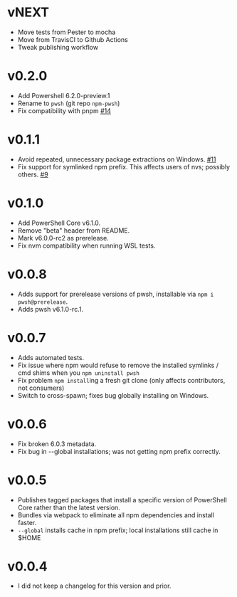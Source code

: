 # vNEXT

* Move tests from Pester to mocha
* Move from TravisCI to Github Actions
* Tweak publishing workflow

# v0.2.0

* Add Powershell 6.2.0-preview.1
* Rename to `pwsh` (git repo `npm-pwsh`)
* Fix compatibility with pnpm [#14](https://github.com/cspotcode/npm-pwsh/issues/14)

# v0.1.1

* Avoid repeated, unnecessary package extractions on Windows.  [#11](https://github.com/cspotcode/npm-pwsh/issues/11)
* Fix support for symlinked npm prefix.  This affects users of nvs; possibly others.  [#9](https://github.com/cspotcode/npm-pwsh/issues/9)

# v0.1.0

* Add PowerShell Core v6.1.0.
* Remove "beta" header from README.
* Mark v6.0.0-rc2 as prerelease.
* Fix nvm compatibility when running WSL tests.

# v0.0.8

* Adds support for prerelease versions of pwsh, installable via `npm i pwsh@prerelease`.
* Adds pwsh v6.1.0-rc.1.

# v0.0.7

* Adds automated tests.
* Fix issue where npm would refuse to remove the installed symlinks / cmd shims when you `npm uninstall pwsh`
* Fix problem `npm install`ing a fresh git clone (only affects contributors, not consumers)
* Switch to cross-spawn; fixes bug globally installing on Windows.

# v0.0.6

* Fix broken 6.0.3 metadata.
* Fix bug in --global installations; was not getting npm prefix correctly.

# v0.0.5

* Publishes tagged packages that install a specific version of PowerShell Core rather than the latest version.
* Bundles via webpack to eliminate all npm dependencies and install faster.
* `--global` installs cache in npm prefix; local installations still cache in $HOME

# v0.0.4

* I did not keep a changelog for this version and prior.

